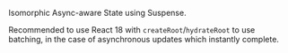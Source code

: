 
Isomorphic Async-aware State using Suspense.

Recommended to use React 18 with `createRoot`/`hydrateRoot` to use batching, in the case of asynchronous updates which instantly complete.

